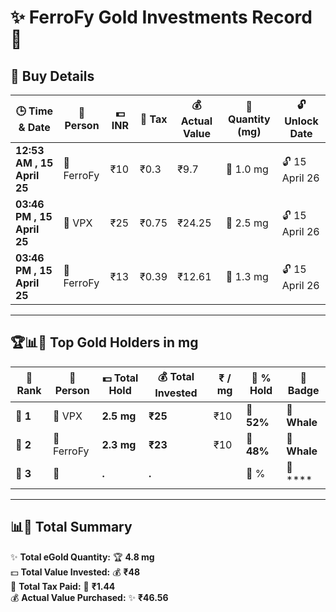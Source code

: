 # ✨ FerroFy Gold Investments Record 💎  

## 📅 Buy Details  
| 🕒 Time & Date        | 🤝 Person  | 💵 INR  | 🧾 Tax  | 💰 Actual Value  | 🌟 Quantity (mg) | 🔓 Unlock Date  |  
|------------------------|------------|----------|---------|------------------|------------------|------------------|  
| **12:53 AM , 15 April 25** | 🏢 FerroFy | ₹10   | ₹0.3   | ₹9.7           | 🌟 1.0 mg       | 🔓 15 April 26  |  
| **03:46 PM , 15 April 25** | 🏢 VPX     | ₹25   | ₹0.75  | ₹24.25         | 🌟 2.5 mg       | 🔓 15 April 26  |  
| **03:46 PM , 15 April 25** | 🏢 FerroFy | ₹13   | ₹0.39  | ₹12.61         | 🌟 1.3 mg       | 🔓 15 April 26  |  

---

## 🏆📊💸 Top Gold Holders in mg  

| 🏅 Rank | 🤝 Person  | 💵 Total Hold  | 💰 Total Invested | ₹ / mg  | 🌟 % Hold  | 🏅 Badge  |  
|--------|-----------|--------------|----------------|--------|---------|---------|  
| **🥇 1** | 🏢 VPX     | **2.5 mg**   | **₹25**        | ₹10    | 🌟 **52%** | 🐋 **Whale**  |  
| **🥈 2** | 🏢 FerroFy | **2.3 mg**   | **₹23**        | ₹10    | 🌟 **48%** | 🐋 **Whale**  |  
| **🥉 3** | 🏢      | **.** | **.**    |     | 🌟 %   | 🧐 **** |  

---

## 📊💸 Total Summary  
✨ **Total eGold Quantity:** 🏆 **4.8 mg**  
💵 **Total Value Invested:** 💰 **₹48**  
🧾 **Total Tax Paid:** 💸 **₹1.44**  
💰 **Actual Value Purchased:** ✨ **₹46.56**  

